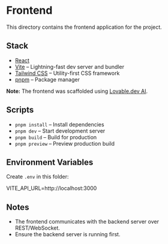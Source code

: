 # Frontend

This directory contains the frontend application for the project.

## Stack
- [React](https://react.dev)
- [Vite](https://vitejs.dev) – Lightning-fast dev server and bundler
- [Tailwind CSS](https://tailwindcss.com) – Utility-first CSS framework
- [pnpm](https://pnpm.io) – Package manager

**Note:** The frontend was scaffolded using [Lovable.dev AI](https://lovable.dev).

## Scripts
- `pnpm install` – Install dependencies
- `pnpm dev` – Start development server
- `pnpm build` – Build for production
- `pnpm preview` – Preview production build

## Environment Variables
Create `.env` in this folder:

VITE_API_URL=http://localhost:3000

## Notes
- The frontend communicates with the backend server over REST/WebSocket.
- Ensure the backend server is running first.
